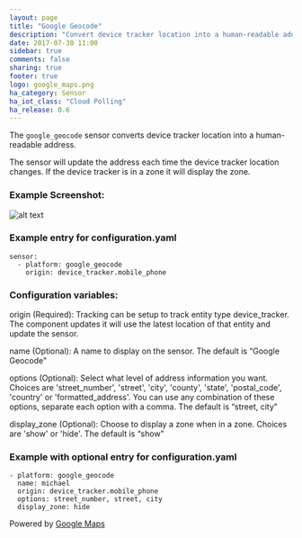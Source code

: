 ```yaml
---
layout: page
title: "Google Geocode"
description: "Convert device tracker location into a human-readable address."
date: 2017-07-30 11:00
sidebar: true
comments: false
sharing: true
footer: true
logo: google_maps.png
ha_category: Sensor
ha_iot_class: "Cloud Polling"
ha_release: 0.6
---
```




The `google_geocode` sensor converts device tracker location into a human-readable address.

The sensor will update the address each time the device tracker location changes. If the device tracker is in a zone it will display the zone.

### Example Screenshot:
![alt text](https://github.com/michaelmcarthur/GoogleGeocode-HASS/blob/master/Google_Geocode_Screenshot.png "Screenshot")

### Example entry for configuration.yaml
```
sensor:
  - platform: google_geocode
    origin: device_tracker.mobile_phone
```
### Configuration variables:

origin (Required): Tracking can be setup to track entity type device_tracker. The component updates it will use the latest location of that entity and update the sensor.

name (Optional): A name to display on the sensor. The default is “Google Geocode"

options (Optional): Select what level of address information you want. Choices are 'street_number', 'street', 'city', 'county', 'state', 'postal_code', 'country' or 'formatted_address'. You can use any combination of these options, separate each option with a comma. The default is “street, city"

display_zone (Optional): Choose to display a zone when in a zone. Choices are 'show' or 'hide'. The default is “show"

### Example with optional entry for configuration.yaml
```
- platform: google_geocode
  name: michael
  origin: device_tracker.mobile_phone
  options: street_number, street, city
  display_zone: hide
```

Powered by [Google Maps](http://www.google.com/maps/)
